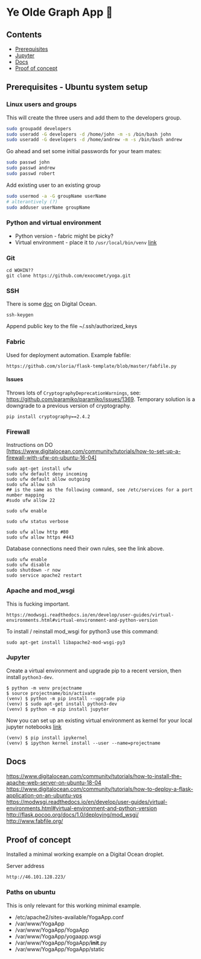 # Ye Olde Graph App 🧘

## Contents

- [Prerequisites](#yoga-prereq)
- [Jupyter](#yoga-jupyter)
- [Docs](#yoga-docs)
- [Proof of concept](#yoga-proofconcept)



<a id="yoga-prereq"></a>

## Prerequisites - Ubuntu system setup

### Linux users and groups

This will create the three users and add them to the developers group.

```bash
sudo groupadd developers
sudo useradd -G developers -d /home/john -m -s /bin/bash john
sudo useradd -G developers -d /home/andrew -m -s /bin/bash andrew
```

Go ahead and set some initial passwords for your team mates:

```bash
sudo passwd john
sudo passwd andrew
sudo passwd robert
```

Add existing user to an existing group

```bash
sudo usermod -a -G groupName userName
# alterantively (?)
sudo adduser userName groupName
```

### Python and virtual environment

- Python version - fabric might be picky?
- Virtual environment - place it to `/usr/local/bin/venv`
 [link](https://unix.stackexchange.com/questions/8656/usr-bin-vs-usr-local-bin-on-linux)


### Git

    cd WOHIN??
    git clone https://github.com/exocomet/yoga.git

### SSH

There is some [doc](https://www.digitalocean.com/community/tutorials/how-to-set-up-ssh-keys-on-ubuntu-1604)
on Digital Ocean.

    ssh-keygen

Append public key to the file ~/.ssh/authorized_keys


### Fabric

Used for deployment automation. Example fabfile:

    https://github.com/sloria/flask-template/blob/master/fabfile.py

#### Issues

Throws lots of `CryptographyDeprecationWarnings`, see: https://github.com/paramiko/paramiko/issues/1369. Temporary solution is a downgrade to a previous version of cryptography.

    pip install cryptography==2.4.2


### Firewall

Instructions on DO [https://www.digitalocean.com/community/tutorials/how-to-set-up-a-firewall-with-ufw-on-ubuntu-16-04]

    sudo apt-get install ufw
    sudo ufw default deny incoming
    sudo ufw default allow outgoing
    sudo ufw allow ssh
    ## is the same as the following command, see /etc/services for a port number mapping
    #sudo ufw allow 22

    sudo ufw enable

    sudo ufw status verbose

    sudo ufw allow http #80
    sudo ufw allow https #443

Database connections need their own rules, see the link above.

    sudo ufw enable
    sudo ufw disable
    sudo shutdown -r now
    sudo service apache2 restart


### Apache and mod_wsgi

This is fucking important.

    https://modwsgi.readthedocs.io/en/develop/user-guides/virtual-environments.html#virtual-environment-and-python-version

To install / reinstall mod_wsgi for python3 use this command:

    sudo apt-get install libapache2-mod-wsgi-py3


<a id="yoga-jupyter"></a>


### Jupyter

Create a virtual environment and upgrade pip to a recent version, then install `python3-dev`.

    $ python -m venv projectname
    $ source projectname/bin/activate
    (venv) $ python -m pip install --upgrade pip
    (venv) $ sudo apt-get install python3-dev
    (venv) $ python -m pip install jupyter

Now you can set up an existing virtual environment as kernel for your local jupyter notebooks [link][jupyter_venv]

    (venv) $ pip install ipykernel
    (venv) $ ipython kernel install --user --name=projectname

[jupyter_venv]: https://anbasile.github.io/programming/2017/06/25/jupyter-venv/



<a id="yoga-docs"></a>

## Docs

https://www.digitalocean.com/community/tutorials/how-to-install-the-apache-web-server-on-ubuntu-18-04
https://www.digitalocean.com/community/tutorials/how-to-deploy-a-flask-application-on-an-ubuntu-vps
https://modwsgi.readthedocs.io/en/develop/user-guides/virtual-environments.html#virtual-environment-and-python-version
http://flask.pocoo.org/docs/1.0/deploying/mod_wsgi/
http://www.fabfile.org/



<a id="yoga-proofconcept"></a>

## Proof of concept

Installed a minimal working example on a Digital Ocean droplet.

Server address

    http://46.101.128.223/


### Paths on ubuntu

This is only relevant for this working minimal example.

 - /etc/apache2/sites-available/YogaApp.conf
 - /var/www/YogaApp
 - /var/www/YogaApp/YogaApp
 - /var/www/YogaApp/yogaapp.wsgi
 - /var/www/YogaApp/YogaApp/__init__.py
 - /var/www/YogaApp/YogaApp/static


